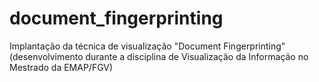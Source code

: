 document_fingerprinting
========================
Implantação da técnica de visualização "Document Fingerprinting" (desenvolvimento durante a disciplina de Visualização da Informação no Mestrado da EMAP/FGV)
